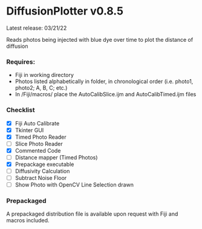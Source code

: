 # DiffusionPlotter v0.8.5
Latest release: 03/21/22

Reads photos being injected with blue dye over time to plot the distance of diffusion

### Requires: 
- Fiji in working directory
- Photos listed alphabetically in folder, in chronological order (i.e. photo1, photo2; A, B, C; etc.)
- In /Fiji/macros/ place the AutoCalibSlice.ijm and AutoCalibTimed.ijm files

### Checklist
- [x] Fiji Auto Calibrate
- [x] Tkinter GUI
- [x] Timed Photo Reader
- [ ] Slice Photo Reader
- [x] Commented Code
- [ ] Distance mapper (Timed Photos)
- [x] Prepackage executable
- [ ] Diffusivity Calculation
- [ ] Subtract Noise Floor
- [ ] Show Photo with OpenCV Line Selection drawn

### Prepackaged
A prepackaged distribution file is available upon request with Fiji and macros included. 
